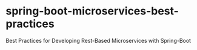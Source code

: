 # spring-boot-microservices-best-practices
Best Practices for Developing Rest-Based Microservices with Spring-Boot

